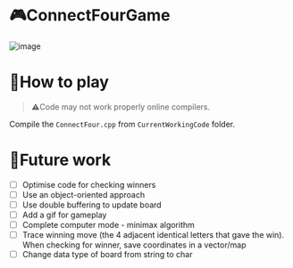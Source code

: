 # 🎮ConnectFourGame
![image](https://user-images.githubusercontent.com/65414576/156174905-646b3dd3-8cde-4dd2-9fb3-e2f8e4d8d9fb.png)

# 🚀How to play #
> ⚠️Code may not work properly online compilers.

Compile the `ConnectFour.cpp` from `CurrentWorkingCode` folder. 

# 🔮Future work #
- [ ] Optimise code for checking winners
- [ ] Use an object-oriented approach 
- [ ] Use double buffering to update board
- [ ] Add a gif for gameplay
- [ ] Complete computer mode - minimax algorithm 
- [ ] Trace winning move (the 4 adjacent identical letters that gave the win). When checking for winner, save coordinates in a vector/map
- [ ] Change data type of board from string to char

